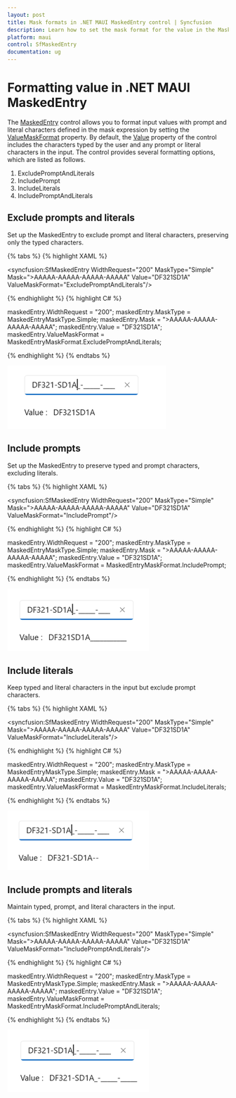 ```yaml
---
layout: post
title: Mask formats in .NET MAUI MaskedEntry control | Syncfusion
description: Learn how to set the mask format for the value in the MaskedEntry (SfMaskedEntry) control with prompts and literals.
platform: maui
control: SfMaskedEntry
documentation: ug
---
```


# Formatting value in .NET MAUI MaskedEntry

The [MaskedEntry](https://help.syncfusion.com/cr/maui/Syncfusion.Maui.Inputs.SfMaskedEntry.html) control allows you to format input values with prompt and literal characters defined in the mask expression by setting the [ValueMaskFormat](https://help.syncfusion.com/cr/maui/Syncfusion.Maui.Inputs.MaskedEntryMaskFormat.html) property. By default, the [Value](https://help.syncfusion.com/cr/maui/Syncfusion.Maui.Inputs.SfMaskedEntry.html#Syncfusion_Maui_Inputs_SfMaskedEntry_Value) property of the control includes the characters typed by the user and any prompt or literal characters in the input. The control provides several formatting options, which are listed as follows.

1. ExcludePromptAndLiterals
2. IncludePrompt
3. IncludeLiterals
4. IncludePromptAndLiterals

## Exclude prompts and literals

Set up the MaskedEntry to exclude prompt and literal characters, preserving only the typed characters.

{% tabs %}
{% highlight XAML %}

<syncfusion:SfMaskedEntry WidthRequest="200"
                          MaskType="Simple"
                          Mask=">AAAAA-AAAAA-AAAAA-AAAAA"
                          Value="DF321SD1A"
                          ValueMaskFormat="ExcludePromptAndLiterals"/>

{% endhighlight %}
{% highlight C# %}

maskedEntry.WidthRequest = "200";
maskedEntry.MaskType = MaskedEntryMaskType.Simple;
maskedEntry.Mask = ">AAAAA-AAAAA-AAAAA-AAAAA";
maskedEntry.Value = "DF321SD1A";
maskedEntry.ValueMaskFormat = MaskedEntryMaskFormat.ExcludePromptAndLiterals;

{% endhighlight %}
{% endtabs %}

![MAUI MaskedEntry excludes prompts and literals](MaskedEntry_Images/maui_masked_entry_exclude_prompts_and_literals.png)

## Include prompts

Set up the MaskedEntry to preserve typed and prompt characters, excluding literals.

{% tabs %}
{% highlight XAML %}

<syncfusion:SfMaskedEntry WidthRequest="200"
                          MaskType="Simple"
                          Mask=">AAAAA-AAAAA-AAAAA-AAAAA"
                          Value="DF321SD1A"
                          ValueMaskFormat="IncludePrompt"/>

{% endhighlight %}
{% highlight C# %}

maskedEntry.WidthRequest = "200";
maskedEntry.MaskType = MaskedEntryMaskType.Simple;
maskedEntry.Mask = ">AAAAA-AAAAA-AAAAA-AAAAA";
maskedEntry.Value = "DF321SD1A";
maskedEntry.ValueMaskFormat = MaskedEntryMaskFormat.IncludePrompt;

{% endhighlight %}
{% endtabs %}

![MAUI MaskedEntry includes prompts](MaskedEntry_Images/maui_masked_entry_include_prompts.png)

## Include literals

Keep typed and literal characters in the input but exclude prompt characters.

{% tabs %}
{% highlight XAML %}

<syncfusion:SfMaskedEntry WidthRequest="200"
                          MaskType="Simple"
                          Mask=">AAAAA-AAAAA-AAAAA-AAAAA"
                          Value="DF321SD1A"
                          ValueMaskFormat="IncludeLiterals"/>

{% endhighlight %}
{% highlight C# %}

maskedEntry.WidthRequest = "200";
maskedEntry.MaskType = MaskedEntryMaskType.Simple;
maskedEntry.Mask = ">AAAAA-AAAAA-AAAAA-AAAAA";
maskedEntry.Value = "DF321SD1A";
maskedEntry.ValueMaskFormat = MaskedEntryMaskFormat.IncludeLiterals;

{% endhighlight %}
{% endtabs %}

![MAUI MaskedEntry includes literals](MaskedEntry_Images/maui_masked_entry_include_literals.png)

## Include prompts and literals

Maintain typed, prompt, and literal characters in the input.

{% tabs %}
{% highlight XAML %}

<syncfusion:SfMaskedEntry WidthRequest="200"
                          MaskType="Simple"
                          Mask=">AAAAA-AAAAA-AAAAA-AAAAA"
                          Value="DF321SD1A"
                          ValueMaskFormat="IncludePromptAndLiterals"/>

{% endhighlight %}
{% highlight C# %}

maskedEntry.WidthRequest = "200";
maskedEntry.MaskType = MaskedEntryMaskType.Simple;
maskedEntry.Mask = ">AAAAA-AAAAA-AAAAA-AAAAA";
maskedEntry.Value = "DF321SD1A";
maskedEntry.ValueMaskFormat = MaskedEntryMaskFormat.IncludePromptAndLiterals;

{% endhighlight %}
{% endtabs %}

![MAUI MaskedEntry includes prompts and literals](MaskedEntry_Images/maui_masked_entry_include_prompts-and_literals.png)